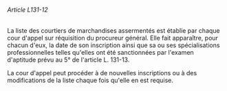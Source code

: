 ###### Article L131-12

La liste des courtiers de marchandises assermentés est établie par chaque cour d'appel sur réquisition du procureur général. Elle fait apparaître, pour chacun d'eux, la date de son inscription ainsi que sa ou ses spécialisations professionnelles telles qu'elles ont été sanctionnées par l'examen d'aptitude prévu au 5° de l'article L. 131-13.

La cour d'appel peut procéder à de nouvelles inscriptions ou à des modifications de la liste chaque fois qu'elle en est requise.

